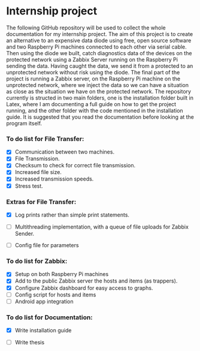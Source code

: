 # Internship project

The following GitHub repository will be used to collect the whole documentation for my internship project. The aim of this project is to create an alternative to an expensive data diode using free, open source software and two Raspberry Pi machines connected to each other via serial cable. Then using the diode we built, catch diagnostics data of the devices on the protected network using a Zabbix Server running on the Raspberry Pi sending the data. Having caught the data, we send it from a protected to an unprotected network without risk using the diode. The final part of the project is running a Zabbix server, on the Raspberry Pi machine on the unprotected network, where we inject the data so we can have a situation as close as the situation we have on the protected network.
The repository currently is structed in two main folders, one is the installation folder built in Latex, where I am documenting a full guide on how to get the project running, and the other folder with the code mentioned in the installation guide. It is suggested that you read the documentation before looking at the program itself. 

### To do list for File Transfer:
- [x] Communication between two machines.
- [x] File Transmission.
- [x] Checksum to check for correct file transmission.
- [x] Increased file size.
- [x] Increased transmission speeds.
- [x] Stress test.
### Extras for File Transfer:
- [x] Log prints rather than simple print statements.
- [ ] Multithreading implementation, with a queue of file uploads for Zabbix Sender.
- [ ] Config file for parameters


### To do list for Zabbix:
- [X] Setup on both Raspberry Pi machines
- [X] Add to the public Zabbix server the hosts and items (as trappers).
- [X] Configure Zabbix dashboard for easy access to graphs.
- [ ] Config script for hosts and items
- [ ] Android app integration

### To do list for Documentation:
- [x] Write installation guide
- [ ] Write thesis

